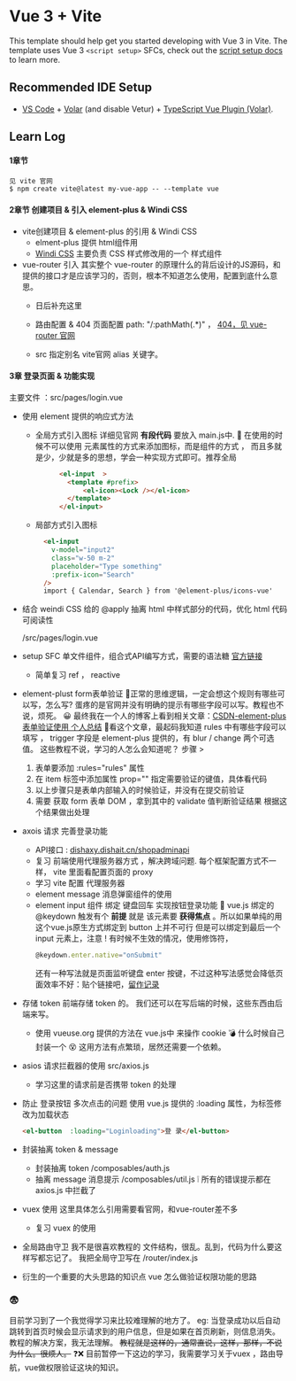 # Vue 3 + Vite

This template should help get you started developing with Vue 3 in Vite. The template uses Vue 3 `<script setup>` SFCs, check out the [script setup docs](https://v3.vuejs.org/api/sfc-script-setup.html#sfc-script-setup) to learn more.

## Recommended IDE Setup

- [VS Code](https://code.visualstudio.com/) + [Volar](https://marketplace.visualstudio.com/items?itemName=Vue.volar) (and disable Vetur) + [TypeScript Vue Plugin (Volar)](https://marketplace.visualstudio.com/items?itemName=Vue.vscode-typescript-vue-plugin).




## Learn Log



#### 1章节
    见 vite 官网
    $ npm create vite@latest my-vue-app -- --template vue

#### 2章节 创建项目 & 引入 element-plus & Windi CSS

- vite创建项目 & element-plus 的引用 & Windi CSS
    - elment-plus 提供 html组件用
    - [Windi CSS](https://cn.windicss.org/guide/) 主要负责 CSS 样式修改用的一个 样式组件 
- vue-router 引入
  其实整个 vue-router 的原理什么的背后设计的JS源码，和提供的接口才是应该学习的，否则，根本不知道怎么使用，配置到底什么意思。
  - 日后补充这里
  - 路由配置 & 404 页面配置
    path: "/:pathMath(.*)"  ， [404，见 vue-router 官网](https://router.vuejs.org/zh/guide/essentials/dynamic-matching.html)

  - src 指定别名  vite官网 alias 关键字。

#### 3章 登录页面 & 功能实现

主要文件 ：src/pages/login.vue

- 使用 element 提供的响应式方法
  - 全局方式引入图标
      详细见官网 __有段代码__ 要放入 main.js中.
      :hankey: 在使用的时候不可以使用 元素属性的方式来添加图标，而是组件的方式 ， 而且多就是少，少就是多的思想，学会一种实现方式即可。推荐全局
      ```html
            <el-input  > 
              <template #prefix>
                  <el-icon><Lock /></el-icon>
              </template>
            </el-input>
      ```
  - 局部方式引入图标
    ```html
      <el-input
        v-model="input2"
        class="w-50 m-2"
        placeholder="Type something"
        :prefix-icon="Search"
      />
      import { Calendar, Search } from '@element-plus/icons-vue'
    ```
- 结合 weindi CSS 给的 @apply 抽离 html 中样式部分的代码，优化 html 代码可阅读性
 
  /src/pages/login.vue

- setup
   SFC 单文件组件，组合式API编写方式，需要的语法糖
   [官方链接](https://cn.vuejs.org/api/composition-api-setup.html#basic-usage)
  - 简单复习 ref ， reactive

- element-plust form表单验证
  :imp:正常的思维逻辑，一定会想这个规则有哪些可以写，怎么写? 蛋疼的是官网并没有明确的提示有哪些字段可以写。教程也不说，烦死。
  :grinning: 最终我在一个人的博客上看到相关文章：[CSDN-element-plus表单验证使用 个人总结](https://blog.csdn.net/ymzhaobth/article/details/120820053)
  :imp:看这个文章，最起码我知道 rules 中有哪些字段可以填写 ， trigger 字段是 element-plus 提供的，有 blur / change 两个可选值。 这些教程不说，学习的人怎么会知道呢？
  步骤 >
  1. 表单要添加 :rules="rules" 属性
  2. 在 item 标签中添加属性 prop="" 指定需要验证的键值，具体看代码
  3. 以上步骤只是表单内部输入的时候验证，并没有在提交前验证
  4. 需要 获取 form 表单 DOM ，拿到其中的 validate 值判断验证结果 根据这个结果做出处理
- axois 请求 完善登录功能
  - API接口 : [dishaxy.dishait.cn/shopadminapi](http://dishaxy.dishait.cn/shopadminapi#8dcb983b-d4e3-4888-8c11-910af2aa661d)
  - 复习 前端使用代理服务器方式 ，解决跨域问题. 每个框架配置方式不一样， vite 里面看配置页面的 proxy
  - 学习 vite 配置 代理服务器
  - element message 消息弹窗组件的使用
  - element input 组件 绑定 键盘回车 实现按钮登录功能
      :basketball: vue.js 绑定的@keydown 触发有个 __前提__ 就是 该元素要 __获得焦点__ 。所以如果单纯的用这个vue.js原生方式绑定到 button 上并不可行
      但是可以绑定到最后一个 input 元素上，注意 ! 有时候不生效的情况，使用修饰符，
      ```js
      @keydown.enter.native="onSubmit"
      ```
      还有一种写法就是页面监听键盘 enter 按键，不过这种写法感觉会降低页面效率不好：贴个链接吧，[留作记录](https://blog.csdn.net/qq_37588752/article/details/80005160)
- 存储 token 
    前端存储 token 的。 我们还可以在写后端的时候，这些东西由后端来写。
  - 使用 vueuse.org 提供的方法在 vue.js中 来操作 cookie 
    :bomb: 什么时候自己封装一个 
    :dizzy_face: 这用方法有点繁琐，居然还需要一个依赖。

- asios 请求拦截器的使用
  src/axios.js
  - 学习这里的请求前是否携带 token 的处理
  
- 防止 登录按钮 多次点击的问题
  使用 vue.js 提供的 :loading 属性，为标签修改为加载状态
  ```html
  <el-button  :loading="Loginloading">登 录</el-button>
  ```
- 封装抽离 token & message
  
  - 封装抽离 token /composables/auth.js 
  - 抽离 message 消息提示 /composables/util.js
    :grey_exclamation: 所有的错误提示都在 axios.js 中拦截了
- vuex 使用
  这里具体怎么引用需要看官网，和vue-router差不多
  - 复习 vuex 的使用
- 全局路由守卫
  我不是很喜欢教程的 文件结构，很乱。乱到，代码为什么要这样写都忘记了。
  我把全局守卫写在 /router/index.js 

- 衍生的一个重要的大头思路的知识点
  vue 怎么做验证权限功能的思路
  
### :fearful: 
  目前学习到了一个我觉得学习来比较难理解的地方了。
  eg: 当登录成功以后自动跳转到首页时候会显示请求到的用户信息，但是如果在首页刷新，则信息消失。 教程的解决方案，我无法理解。 
    ~~教程就是这样的，通常直说，这样，那样，不说为什么。很烦人。~~
  :question::x: 目前暂停一下这边的学习，我需要学习关于vuex ，路由导航，vue做权限验证这块的知识。
